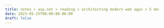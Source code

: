 ```yaml
---
title: notes > asp.net > reading > architecting modern web apps > 5 develop asp net core mvc apps
date: 2023-05-25T00:00:00-06:00
draft: false
---
```


